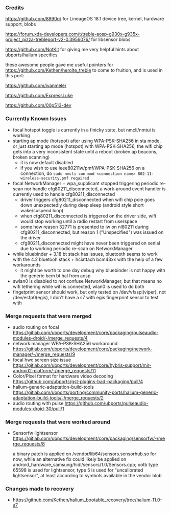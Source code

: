 ### Credits
https://github.com/8890q/ for LineageOS 18.1 device tree, kernel, hardware support, blobs

https://forum.xda-developers.com/t/treble-aosp-g930x-g935x-project_pizza-trebleport-v2-0.3956076/ for libsensor blobs

https://github.com/NotKit for giving me very helpful hints about ubports/halium specifics

these awesome people gave me useful pointers for https://github.com/Kethen/herolte_treble to come to fruition, and is used in this port:

https://github.com/ivanmeler

https://github.com/ExpressLuke

https://github.com/00p513-dev

### Currently Known Issues
- focal hotspot toggle is currently in a finicky state, but nmcli/nmtui is working
- starting ap mode (hotspot) after using WPA-PSK-SHA256 in sta mode, or just starting ap mode (hotspot) with WPA-PSK-SHA256, the wifi chip gets into a very inconsistent state until a reboot (broken ap beacons, broken scanning)
	- it is now default disabled
	- if you wish to use ieee80211w/pmf/WPA-PSK-SHA256 on a connection, do `sudo nmcli con mod <connection name> 802-11-wireless-security.pmf required`
- focal NetworkManager + wpa_supplicant stopped triggering periodic re-scan nor handle cfg80211_disconnected, a work-around event handler is currently used to handle cfg80211_disconnected
	- driver triggers cfg80211_disconnected when wifi chip pcie goes down unexpectedly during deep sleep (android style short wake/suspend loop)
	- when cfg80211_disconnected is triggered on the driver side, wifi would stop working until a radio restart from userspace
	- some how reason 32771 is presented to iw on nl80211 during cfg80211_disconnected, but reason 1 ("Unspecified") was issued on the driver
	- cfg80211_disconnected might have never been triggered on xenial due to working periodic re-scan on NetworkManager
- while bluebinder + 3.18 bt stack has issues, bluetooth seems to work with the 4.2 bluetooh stack + hciattach bcm43xx with the help of a few workarounds
	- it might be worth to one day debug why bluebinder is not happy with the generic bcm bt hal from aosp
- swlan0 is disabled to not confuse NetworkManager, but that means no wifi tethering while wifi is connected, wlan0 is used to do both
- fingetprint sensor should work, but only tested on /dev/vfsspi(viper), not /dev/esfp0(egis), I don't have a s7 with egis fingerprint sensor to test with

### Merge requests that were merged
- audio routing on focal https://gitlab.com/ubports/development/core/packaging/pulseaudio-modules-droid/-/merge_requests/4
- network manager WPA-PSK-SHA256 workaround https://gitlab.com/ubports/development/core/packaging/network-manager/-/merge_requests/9
- focal hwc screen size issue https://gitlab.com/ubports/development/core/hybris-support/mir-android2-platform/-/merge_requests/11
- Color/Pixel format for hardware video decoding https://github.com/ubports/gst-plugins-bad-packaging/pull/4
- halium-generic-adaptation-build-tools https://gitlab.com/ubports/porting/community-ports/halium-generic-adaptation-build-tools/-/merge_requests/2
- audio routing with pulse https://github.com/ubports/pulseaudio-modules-droid-30/pull/1

### Merge requests that were worked around
- Sensorfw lightsensor https://gitlab.com/ubports/development/core/packaging/sensorfw/-/merge_requests/8

	a binary patch is applied on /vendor/lib64/sensors.sensorhub.so for now, while an alternative fix could likely be applied on android_hardware_samsung/hidl/sensors/1.0/Sensors.cpp; ootb type 65598 is used for lightsensor, type 5 is used for "uncalibrated lightsensor", at least according to symbols available in the vendor blob

### Changes made to recovery
- https://github.com/Kethen/halium_bootable_recovery/tree/halium-11.0-s7
